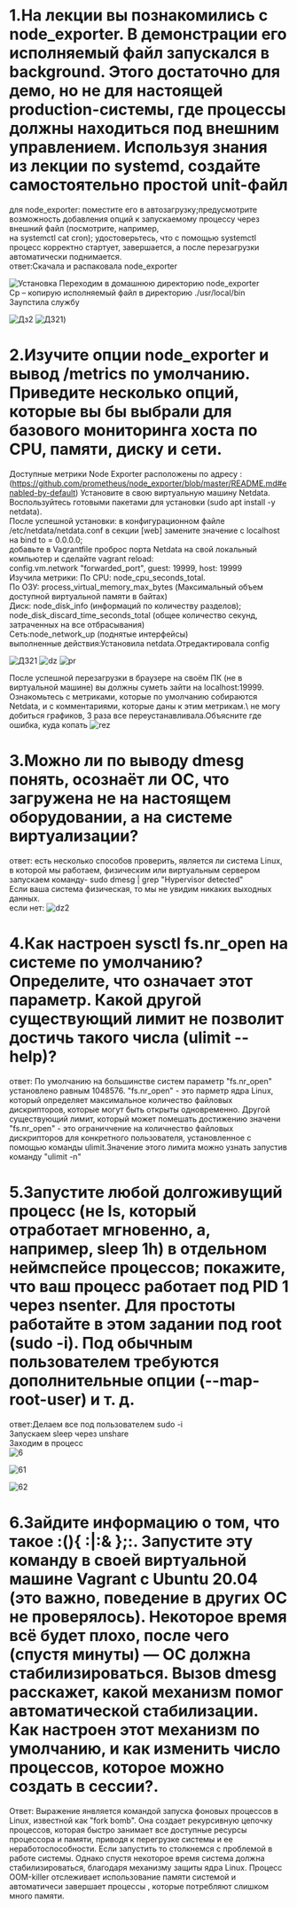 # 1.На лекции вы познакомились с node_exporter. В демонстрации его исполняемый файл запускался в background. Этого достаточно для демо, но не для настоящей production-системы, где процессы должны находиться под внешним управлением. Используя знания из лекции по systemd, создайте самостоятельно простой unit-файл
для node_exporter: поместите его в автозагрузку;предусмотрите возможность добавления опций к запускаемому процессу через внешний файл (посмотрите, например,\
на systemctl cat cron); удостоверьтесь, что с помощью systemctl процесс корректно стартует, завершается, а после перезагрузки автоматически поднимается.\
ответ:Скачала и распаковала node_exporter

![Установка](https://github.com/EVolgina/devops-netology11/blob/main/%D0%BE%D1%81%202%20%D0%B7%D0%B0%D0%B4%201.png)
Переходим в домашнюю директорию node_exporter\
Cp – копирую исполняемый файл в директорию ./usr/local/bin\
Заупстила службу

![Дз2](https://github.com/EVolgina/devops-netology11/blob/main/%D0%BE%D1%81%20%D0%B7%D0%B0%D0%B42.PNG)
![ДЗ21](https://github.com/EVolgina/devops-netology11/blob/main/start.PNG))
# 2.Изучите опции node_exporter и вывод /metrics по умолчанию. Приведите несколько опций, которые вы бы выбрали для базового мониторинга хоста по CPU, памяти, диску и сети.
Доступные  метрики Node Exporter расположены по адресу :(https://github.com/prometheus/node_exporter/blob/master/README.md#enabled-by-default) 
Установите в свою виртуальную машину Netdata. Воспользуйтесь готовыми пакетами для установки (sudo apt install -y netdata).\
После успешной установки: в конфигурационном файле /etc/netdata/netdata.conf в секции [web] замените значение с localhost на bind to = 0.0.0.0;\
добавьте в Vagrantfile проброс порта Netdata на свой локальный компьютер и сделайте vagrant reload:\
config.vm.network "forwarded_port", guest: 19999, host: 19999\
Изучила метрики: По CPU: node_cpu_seconds_total.\
По ОЗУ: process_virtual_memory_max_bytes (Максимальный объем доступной виртуальной памяти в байтах)\
Диск: node_disk_info (информаций по количеству разделов); node_disk_discard_time_seconds_total (общее количество секунд, затраченных на все отбрасывания)\
Сеть:node_network_up (поднятые интерфейсы)\
выполненные действия:Установила netdata.Отредактировала config

![ДЗ21](https://github.com/EVolgina/devops-netology11/blob/main/%D0%B7%D0%B0%D0%B4%203.png)
![dz](https://github.com/EVolgina/devops-netology11/blob/main/file%20node.png)
![pr](https://github.com/EVolgina/devops-netology11/blob/main/zap%20proc.PNG)

После успешной перезагрузки в браузере на своём ПК (не в виртуальной машине) вы должны суметь зайти на localhost:19999. Ознакомьтесь с метриками, которые по умолчанию собираются Netdata, и с комментариями, которые даны к этим метрикам.\ 
не могу добиться графиков, 3 раза все переустанавливала.Объясните где ошибка, куда копать
![rez](https://github.com/EVolgina/devops-netology11/blob/main/rez.PNG)
# 3.Можно ли по выводу dmesg понять, осознаёт ли ОС, что загружена не на настоящем оборудовании, а на системе виртуализации?
ответ: есть несколько способов проверить, является ли система Linux, в которой мы работаем, физическим или виртуальным сервером\
запускаем команду- sudo dmesg | grep "Hypervisor detected"\
Если ваша система физическая, то мы не увидим никаких выходных данных.\
если нет:
![dz2](https://github.com/EVolgina/devops-netology11/blob/main/proverka.PNG)

# 4.Как настроен sysctl fs.nr_open на системе по умолчанию? Определите, что означает этот параметр. Какой другой существующий лимит не позволит достичь такого числа (ulimit --help)?
ответ: По умолчанию на большинстве систем параметр "fs.nr_open" установлено равным 1048576. "fs.nr_open" - это парметр ядра Linux, который определяет максимальное количество файловых дискрипторов, которые могут быть открыты одновременно. Другой существующий лимит, который может помешать достижению значени "fs.nr_open" - это ограниччение на количнество файловых дискрипторов для конкретного пользователя, установленное с помощью команды ulimit.Значение этого лимита можно узнать запустив команду "ulimit -n" 

# 5.Запустите любой долгоживущий процесс (не ls, который отработает мгновенно, а, например, sleep 1h) в отдельном неймспейсе процессов; покажите, что ваш процесс работает под PID 1 через nsenter. Для простоты работайте в этом задании под root (sudo -i). Под обычным пользователем требуются дополнительные опции (--map-root-user) и т. д.
ответ:Делаем все под пользователем sudo -i\
Запускаем sleep через unshare\
Заходим в процесс\
![6](https://github.com/EVolgina/devops-netology11/blob/main/zad%206.PNG)

![61](https://github.com/EVolgina/devops-netology11/blob/main/zda%206-1.PNG)

![62](https://github.com/EVolgina/devops-netology11/blob/main/zad%206-2.PNG)
# 6.Зайдите информацию о том, что такое :(){ :|:& };:. Запустите эту команду в своей виртуальной машине Vagrant с Ubuntu 20.04 (это важно, поведение в других ОС не проверялось). Некоторое время всё будет плохо, после чего (спустя минуты) — ОС должна стабилизироваться. Вызов dmesg расскажет, какой механизм помог автоматической стабилизации. Как настроен этот механизм по умолчанию, и как изменить число процессов, которое можно создать в сессии?.
Ответ: Выражение янвляется командой запуска фоновых процессов в Linux,  известной как "fork bomb". Она создает рекурсивную цепочку процессов, которая быстро занимает все доступные ресурсы процессора и памяти, приводя к перегрузке системы и ее неработоспособности. Если запустить то столкнемся с проблемой в работе системы. Однако спустя некоторое время система должна стабилизироваться, благодаря механизму защиты ядра Linux. Процесс ООМ-killer отслеживает использование памяти системой и автоматичеси завершает процессы , которые потребляют слишком много памяти.

